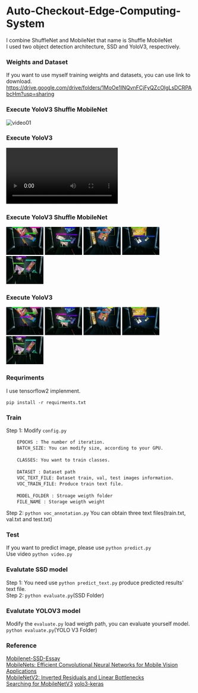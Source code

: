 # Auto-Checkout-Edge-Computing-System

I combine ShuffleNet and MobileNet that name is Shuffle MobileNet  
I used two object detection architecture, SSD and YoloV3, respectively.  


### Weights and Dataset
If you want to use myself training weights and datasets, you can use link to download.  
https://drive.google.com/drive/folders/1MoOe1INQvnFCjFyQZcOlgLsDCRPAbcHm?usp=sharing 


### Execute YoloV3 Shuffle MobileNet
![video01](./videos/ezgif.com-gif-maker.gif)


### Execute YoloV3
![video02](./videos/YoloV3.mp4)


### Execute YoloV3 Shuffle MobileNet
<div>
    <img src="./images/yolov3_shuffle_mobilenet_05028.jpg" width=100>
    <img src="./images/yolov3_shuffle_mobilenet_05733.jpg" width=100>
    <img src="./images/yolov3_shuffle_mobilenet_06203.jpg" width=100>
    <img src="./images/yolov3_shuffle_mobilenet_06412.jpg" width=100>
    <img src="./images/yolov3_shuffle_mobilenet_06930.jpg" width=100>
</div>



### Execute YoloV3
<div>
    <img src="./images/yolov3_05028.jpg" width=100>
    <img src="./images/yolov3_05733.jpg" width=100>
    <img src="./images/yolov3_06203.jpg" width=100>
    <img src="./images/yolov3_06412.jpg" width=100>
    <img src="./images/yolov3_06930.jpg" width=100>
</div>


### Requriments
I use tensorflow2 implenment.
```
pip install -r requirments.txt
```

### Train
Step 1: Modify `config.py`  
```
    EPOCHS : The number of iteration. 
    BATCH_SIZE: You can modify size, according to your GPU.

    CLASSES: You want to train classes.
    
    DATASET : Dataset path
    VOC_TEXT_FILE: Dataset train, val, test images information.
    VOC_TRAIN_FILE: Produce train text file.

    MODEL_FOLDER : Stroage weigth folder
    FILE_NAME : Storage weigth weight
```
Step 2: `python voc_annotation.py`
You can obtain three text files(train.txt, val.txt and test.txt)  

### Test
If you want to predict image, please use
```python predict.py```  
Use video
```python video.py```

### Evalutate SSD model
Step 1: You need use `python predict_text.py` produce predicted results' text file.  
Step 2: `python evaluate.py`(SSD Folder)

### Evalutate YOLOV3 model
Modify the `evaluate.py` load weigth path, you can evaluate yourself model.   
`python evaluate.py`(YOLO V3 Folder)  


### Reference
[Mobilenet-SSD-Essay](https://github.com/bubbliiiing/Mobilenet-SSD-Essay)  
[MobileNets: Efficient Convolutional Neural Networks for Mobile Vision Applications](https://arxiv.org/abs/1704.04861)  
[MobileNetV2: Inverted Residuals and Linear Bottlenecks](https://arxiv.org/abs/1801.04381)  
[Searching for MobileNetV3](https://arxiv.org/abs/1905.02244)
[yolo3-keras](https://github.com/bubbliiiing/yolo3-keras)  
